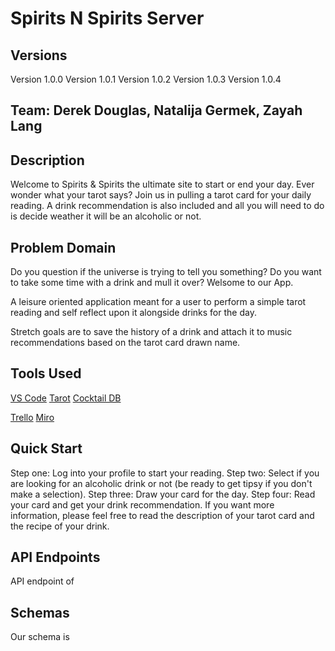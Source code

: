 # Spirits N Spirits Server

## Versions

Version 1.0.0
Version 1.0.1
Version 1.0.2
Version 1.0.3
Version 1.0.4

## Team: Derek Douglas, Natalija Germek, Zayah Lang

## Description

Welcome to Spirits & Spirits the ultimate site to start or end your day. Ever wonder what your tarot says? Join us in pulling a tarot card for your daily reading. A drink recommendation is also included and all you will need to do is decide weather it will be an alcoholic or not.

## Problem Domain

Do you question if the universe is trying to tell you something? Do you want to take some time with a drink and mull it over? Welsome to our App.

A leisure oriented application meant for a user to perform a simple tarot reading and self reflect upon it alongside drinks for the day.

Stretch goals are to save the history of a drink and attach it to music recommendations based on the tarot card drawn name.

## Tools Used

[VS Code](https://code.visualstudio.com/)
[Tarot](https://github.com/ekelen/tarot-api)
[Cocktail DB](https://www.thecocktaildb.com/api.php)
<!-- [Spotify](https://developer.spotify.com/documentation/web-api/quick-start/) -->
[Trello](https://trello.com/b/BlU3ilFX/spirits-spirits)
[Miro](https://miro.com/welcomeonboard/ZmNzNGxZOW9jaHFXZm9NN3BDV0dUaU52VUJQNnhKcjVJZFhPY21RNW1YcWZxVVhVYnFZS2xybVdUYXpSMTBXbHwzNDU4NzY0NTI1MDk3NTM5NjAw?share_link_id=983273918266)

## Quick Start

 Step one: Log into your profile to start your reading.
 Step two: Select if you are looking for an alcoholic drink or not (be ready to get tipsy if you don't make a selection).
 Step three: Draw your card for the day.
 Step four: Read your card and get your drink recommendation.
 If you want more information, please feel free to read the description of your tarot card and the recipe of your drink.

## API Endpoints

API endpoint of 

## Schemas

Our schema is 
